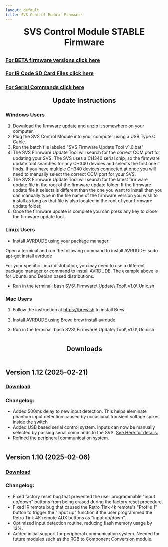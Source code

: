 ```yaml
---
layout: default
title: SVS Control Module Firmware
---
```


<h1 align="center" style="margin-top: 0px;">SVS Control Module STABLE Firmware</h1>

<p style="margin:30px;"></p>


### [For BETA firmware versions click here](beta.md)

### [For IR Code SD Card Files click here](ir.md)

### [For Serial Commands click here](serial.md)


<p style="margin:20px;"></p>

<h2 align="center" style="margin-top: 0px;">Update Instructions</h2>

<p style="margin:20px;"></p>

### Windows Users

1. Download the firmware update and unzip it somewhere on your computer.
2. Plug the SVS Control Module into your computer using a USB Type C Cable.
3. Run the batch file labeled "SVS Firmware Update Tool v1.0.bat"
4. The SVS Firmware Update Tool will search for the correct COM port for updating your SVS. The SVS uses a CH340 serial chip, so the firmware update tool searches for any CH340 devices and selects the first one it finds. If you have multiple CH340 devices connected at once you will need to manually select the correct COM port for your SVS.
5. The SVS Firmware Update Tool will search for the latest firmware update file in the root of the firmware update folder. If the firmware update file it selects is different than the one you want to install then you can manually type in the file name of the firmware version you wish to install as long as that file is also located in the root of your firmware update folder.
6. Once the firmware update is complete you can press any key to close the firmware update tool.

### Linux Users

* Install AVRDUDE using your package manager:

Open a terminal and run the following command to install AVRDUDE:
sudo apt-get install avrdude

For your specific Linux distribution, you may need to use a different package manager or command to install AVRDUDE.
The example above is for Ubuntu and Debian based distributions.

* Run in the terminal:
bash SVS\ Firmware\ Update\ Tool\ v1.0\ Unix.sh

### Mac Users

1. Follow the instruction at https://brew.sh to install Brew.

2. Install AVRDUDE using Brew:
brew install avrdude

3. Run in the terminal:
bash SVS\ Firmware\ Update\ Tool\ v1.0\ Unix.sh


<p style="margin:41px;"></p>



<h2 align="center" style="margin-top: 0px;">Downloads</h2>

<p style="margin:50px;"></p>

## Version 1.12 (2025-02-21)

### [Download](https://github.com/Arthrimus/SVS_Firmware_Repository/releases/download/v1.12/SVS_Firmware_1.12.zip)

### Changelog:
- Added 500ms delay to new input detection. This helps eleminate phantom input detection caused by occasional transient voltage spikes inside the switch
- Added USB based serial control system. Inputs can now be manually selected by passing serial commands to the SVS. [See Here for details.](serial.md)
- Refined the peripheral communication system.

<p style="margin:41px;"></p>


## Version 1.10 (2025-02-06)

### [Download](https://github.com/Arthrimus/SVS_Firmware_Repository/releases/download/V1.10/SVS_Firmware_1.10_Update.7z)

### Changelog:
- Fixed factory reset bug that prevented the user programmable "input up/down" buttons from being erased during the factory reset procedure.
- Fixed IR remote bug that caused the Retro Tink 4k remote's "Profile 1" button to trigger the "input up" function if the user programmed the Retro Tink 4K remote AUX buttons as "input up/down".
- Optimized input detection routine, reducing flash memory usage by 13%.
- Added initial support for peripheral communication system. Needed for future modules such as the RGB to Component Conversion module.


<br/>

